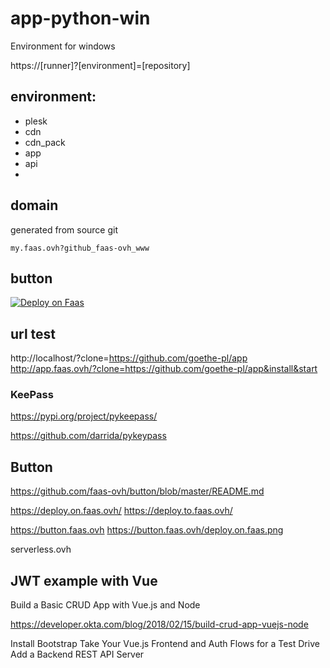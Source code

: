 # app-python-win
Environment for windows

https://[runner]?[environment]=[repository]

## environment: 
+ plesk
+ cdn
+ cdn_pack
+ app
+ api
+ 

## domain
generated from source git

    my.faas.ovh?github_faas-ovh_www

## button
<a href="http://app.faas.ovh/?clone=https://github.com/goethe-pl/app&install&start">
  <img src="https://button.faas.ovh/deploy.on.faas.png" alt="Deploy on Faas">
</a>

## url test
http://localhost/?clone=https://github.com/goethe-pl/app
http://app.faas.ovh/?clone=https://github.com/goethe-pl/app&install&start

### KeePass 
https://pypi.org/project/pykeepass/

https://github.com/darrida/pykeypass

## Button
https://github.com/faas-ovh/button/blob/master/README.md


https://deploy.on.faas.ovh/
https://deploy.to.faas.ovh/

https://button.faas.ovh
https://button.faas.ovh/deploy.on.faas.png

serverless.ovh

## JWT example with Vue
Build a Basic CRUD App with Vue.js and Node

https://developer.okta.com/blog/2018/02/15/build-crud-app-vuejs-node

Install Bootstrap
Take Your Vue.js Frontend and Auth Flows for a Test Drive
Add a Backend REST API Server

